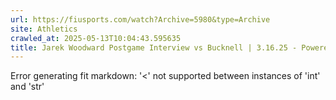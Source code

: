 ```yaml
---
url: https://fiusports.com/watch?Archive=5980&type=Archive
site: Athletics
crawled_at: 2025-05-13T10:04:43.595635
title: Jarek Woodward Postgame Interview vs Bucknell | 3.16.25 - Powered by SIDEARM Showcase - FIU Athletics
---
```


Error generating fit markdown: '<' not supported between instances of 'int' and 'str'